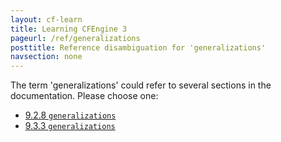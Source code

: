 ```yaml
---
layout: cf-learn
title: Learning CFEngine 3
pageurl: /ref/generalizations
posttitle: Reference disambiguation for 'generalizations'
navsection: none
---
```


The term 'generalizations' could refer to several sections in the documentation. Please choose one:

- [9.2.8 <code>generalizations</code>](https://cfengine.com/manuals/cf3-reference.html#generalizations-in-things)
- [9.3.3 <code>generalizations</code>](https://cfengine.com/manuals/cf3-reference.html#generalizations-in-topics)
